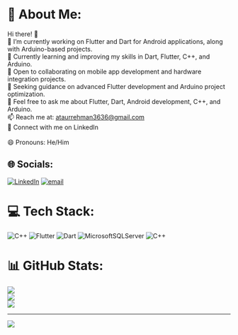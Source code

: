 # 💫 About Me:
Hi there! 👋<br>🔭 I’m currently working on Flutter and Dart for Android applications, along with Arduino-based projects.<br>🌱 Currently learning and improving my skills in Dart, Flutter, C++, and Arduino.<br>👯 Open to collaborating on mobile app development and hardware integration projects.<br>🤔 Seeking guidance on advanced Flutter development and Arduino project optimization.<br>💬 Feel free to ask me about Flutter, Dart, Android development, C++, and Arduino.<br>📫 Reach me at: ataurrehman3636@gmail.com<br>💼 Connect with me on LinkedIn<br><br>😄 Pronouns: He/Him


## 🌐 Socials:
[![LinkedIn](https://img.shields.io/badge/LinkedIn-%230077B5.svg?logo=linkedin&logoColor=white)](https://linkedin.com/in/ataurrehman-cs) [![email](https://img.shields.io/badge/Email-D14836?logo=gmail&logoColor=white)](mailto:ataurrehman3636@gmail.com) 

# 💻 Tech Stack:
![C++](https://img.shields.io/badge/c++-%2300599C.svg?style=for-the-badge&logo=c%2B%2B&logoColor=white) ![Flutter](https://img.shields.io/badge/Flutter-%2302569B.svg?style=for-the-badge&logo=Flutter&logoColor=white) ![Dart](https://img.shields.io/badge/dart-%230175C2.svg?style=for-the-badge&logo=dart&logoColor=white) ![MicrosoftSQLServer](https://img.shields.io/badge/Microsoft%20SQL%20Server-CC2927?style=for-the-badge&logo=microsoft%20sql%20server&logoColor=white) ![C++](https://img.shields.io/badge/c++-%2300599C.svg?style=for-the-badge&logo=c%2B%2B&logoColor=white)
# 📊 GitHub Stats:
![](https://github-readme-stats.vercel.app/api?username=ataur-rehman&theme=dark&hide_border=false&include_all_commits=true&count_private=true)<br/>
![](https://nirzak-streak-stats.vercel.app/?user=ataur-rehman&theme=dark&hide_border=false)<br/>
![](https://github-readme-stats.vercel.app/api/top-langs/?username=ataur-rehman&theme=dark&hide_border=false&include_all_commits=true&count_private=true&layout=compact)

---
[![](https://visitcount.itsvg.in/api?id=ataur-rehman&icon=0&color=0)](https://visitcount.itsvg.in)

<!-- Proudly created with GPRM ( https://gprm.itsvg.in ) -->
